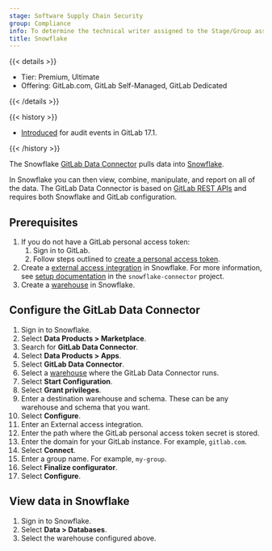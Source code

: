 ```yaml
---
stage: Software Supply Chain Security
group: Compliance
info: To determine the technical writer assigned to the Stage/Group associated with this page, see https://handbook.gitlab.com/handbook/product/ux/technical-writing/#assignments
title: Snowflake
---
```


{{< details >}}

- Tier: Premium, Ultimate
- Offering: GitLab.com, GitLab Self-Managed, GitLab Dedicated

{{< /details >}}

{{< history >}}

- [Introduced](https://gitlab.com/gitlab-org/gitlab/-/issues/451328) for audit events in GitLab 17.1.

{{< /history >}}

The Snowflake [GitLab Data Connector](https://app.snowflake.com/marketplace/listing/GZTYZXESENG/gitlab-gitlab-data-connector) pulls data into [Snowflake](https://www.snowflake.com/en/).

In Snowflake you can then view, combine, manipulate, and report on all of the data. The GitLab Data Connector is based on [GitLab REST APIs](../api/rest/_index.md) and
requires both Snowflake and GitLab configuration.

## Prerequisites

1. If you do not have a GitLab personal access token:
   1. Sign in to GitLab.
   1. Follow steps outlined to [create a personal access token](../user/profile/personal_access_tokens.md#create-a-personal-access-token).
1. Create a [external access integration](https://docs.snowflake.com/en/developer-guide/external-network-access/creating-using-external-network-access) in Snowflake. For more information,
   see [setup documentation](https://gitlab.com/gitlab-org/software-supply-chain-security/compliance/engineering/snowflake-connector#setup) in the `snowflake-connector` project.
1. Create a [warehouse](https://docs.snowflake.com/en/user-guide/warehouses-tasks#creating-a-warehouse) in Snowflake.

## Configure the GitLab Data Connector

1. Sign in to Snowflake.
1. Select **Data Products > Marketplace**.
1. Search for **GitLab Data Connector**.
1. Select **Data Products > Apps**.
1. Select **GitLab Data Connector**.
1. Select a [warehouse](https://docs.snowflake.com/en/user-guide/warehouses) where the GitLab Data Connector runs.
1. Select **Start Configuration**.
1. Select **Grant privileges**.
1. Enter a destination warehouse and schema. These can be any warehouse and schema that you want.
1. Select **Configure**.
1. Enter an External access integration.
1. Enter the path where the GitLab personal access token secret is stored.
1. Enter the domain for your GitLab instance. For example, `gitlab.com`.
1. Select **Connect**.
1. Enter a group name. For example, `my-group`.
1. Select **Finalize configurator**.
1. Select **Configure**.

## View data in Snowflake

1. Sign in to Snowflake.
1. Select **Data > Databases**.
1. Select the warehouse configured above.
